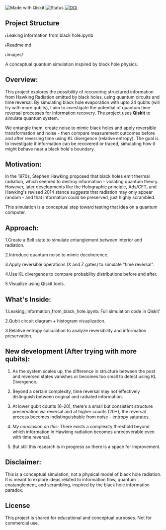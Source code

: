 ![Made with Qiskit](https://img.shields.io/badge/Made%20with-Qiskit-blue)
![Status](https://img.shields.io/badge/Project-Experimental-orange)
[ ![DOI](https://zenodo.org/badge/DOI/10.5281/zenodo.15200318.svg)](https://doi.org/10.5281/zenodo.15200318)
## Project Structure
˫Leaking information from black hole.ipynb

˫Readme.md

˪images/




A conceptual quantum simulation inspired by black hole physics.

## Overview:

This project explores the possibility of recovering structured information from Hawking Radiation emitted by black holes, using quantum circuits
and time reversal. By simulating black hole evaporation with upto 24 qubits (will try with more qubits), I aim to investigate the potential of quantum time reversal processes for information recovery. The project uses **Qiskit** to simulate quantum system.


We entangle them, create noise to mimic black holes and apply reversible transformation and noise - then compare measurement outcomes before and after reversing time using KL divergence (relative entropy). The goal is to investigate if information can be recovered or traced, simulating how it might behave near a black hole's boundary.

## Motivation:

In the 1970s, Stephen Hawking proposed that black holes emit thermal radiation, which seemed to destroy information - violating quantum theory. However, later developments like the Holographic principle, Ads/CFT, and Hawking's revised 2014 stance suggests that radiation may only appear random - and that information could be preserved, just highly scrambled.

This simulation is a conceptual step toward testing that idea on a quantum computer.

## Approach:

1.Create a Bell state to simulate entanglement between interior and radiation.

2.Introduce quantum noise to mimic decoherence.

3.Apply reversible operations (X and Z gates) to simulate "time reversal".

4.Use KL divergence to compare probability distributions before and after.

5.Visualize using Qiskit tools.


## What's Inside:

1.Leaking_information_from_black_hole.ipynb: Full simulation code in Qiskit'

2.Qubit circuit diagram + histogram visualization.

3.Relative entropy calculation to analyze reversibility and information preservation.

## New development (After trying with more qubits):

1. As the system scales up, the difference in structure between the post and reversed states vanishes or becomes too small to detect using KL Divergence.

2. Beyond a certain complexity, time reversal may not effectively distinguish between original and radiated information.

3. At lower qubit counts (6-20), there's a small but consistent structure preservation via reversal and at higher counts (20+), the reversal process becomes indistinguishable from noise - entropy saturates.

4. *My conclusion on this:*
    There exists a complexity threshold beyond which information in Hawking radiation becomes unrecoverable even with time reversal. 
   
5. But still this research is in progress so there is a space for improvement.

## Disclaimer:

This is a conceptual simulation, not a physical model of black hole radiation. It is meant to explore ideas related to information flow, quantum enatanglement, and scrambling, inspired by the black hole information paradox.

## License
This project is shared for educational and conceptual purposes. Not for commercial use.